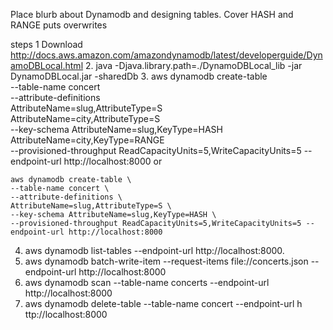 Place blurb about Dynamodb and designing tables.
Cover HASH and RANGE
puts overwrites



steps
1  Download http://docs.aws.amazon.com/amazondynamodb/latest/developerguide/DynamoDBLocal.html
2. java -Djava.library.path=./DynamoDBLocal_lib -jar DynamoDBLocal.jar -sharedDb
3. aws dynamodb create-table \
    --table-name concert \
    --attribute-definitions \
    AttributeName=slug,AttributeType=S \
    AttributeName=city,AttributeType=S \
    --key-schema AttributeName=slug,KeyType=HASH AttributeName=city,KeyType=RANGE \
    --provisioned-throughput ReadCapacityUnits=5,WriteCapacityUnits=5 --endpoint-url http://localhost:8000
    or

    aws dynamodb create-table \
    --table-name concert \
    --attribute-definitions \
    AttributeName=slug,AttributeType=S \
    --key-schema AttributeName=slug,KeyType=HASH \
    --provisioned-throughput ReadCapacityUnits=5,WriteCapacityUnits=5 --endpoint-url http://localhost:8000


4. aws dynamodb list-tables --endpoint-url http://localhost:8000.
5. aws dynamodb batch-write-item --request-items file://concerts.json --endpoint-url http://localhost:8000
6. aws dynamodb scan --table-name concerts --endpoint-url http://localhost:8000
7. aws dynamodb delete-table --table-name concert --endpoint-url h
ttp://localhost:8000
   